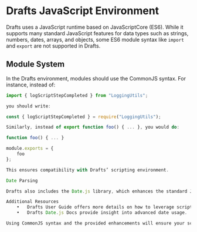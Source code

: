 # Drafts JavaScript Environment

Drafts uses a JavaScript runtime based on JavaScriptCore (ES6). While it supports many standard JavaScript features for data types such as strings, numbers, dates, arrays, and objects, some ES6 module syntax like `import` and `export` are not supported in Drafts.

## Module System

In the Drafts environment, modules should use the CommonJS syntax. For instance, instead of:

```javascript
import { logScriptStepCompleted } from "LoggingUtils";

you should write:

const { logScriptStepCompleted } = require("LoggingUtils");

Similarly, instead of export function foo() { ... }, you would do:

function foo() { ... }

module.exports = {
	foo
};

This ensures compatibility with Drafts’ scripting environment.

Date Parsing

Drafts also includes the Date.js library, which enhances the standard JavaScript Date object with additional parsing capabilities and helpful methods.

Additional Resources
	•	Drafts User Guide offers more details on how to leverage scripting capabilities in Drafts.
	•	Drafts Date.js Docs provide insight into advanced date usage.

Using CommonJS syntax and the provided enhancements will ensure your scripts run smoothly within Drafts.
